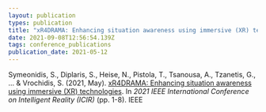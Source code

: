 ```yaml
---
layout: publication
types: publication
title: "xR4DRAMA: Enhancing situation awareness using immersive (XR) technologies"
date: 2021-09-08T12:56:54.139Z
tags: conference_publications
publication_date: 2021-05-12
---
```

Symeonidis, S., Diplaris, S., Heise, N., Pistola, T., Tsanousa, A., Tzanetis, G., ... & Vrochidis, S. (2021, May). [xR4DRAMA: Enhancing situation awareness using immersive (XR) technologies](https://xr4drama.eu/wp-content/uploads/2021/08/XR4DRAMA_ICIR_2021_final.pdf). In *2021 IEEE International Conference on Intelligent Reality (ICIR)* (pp. 1-8). IEEE